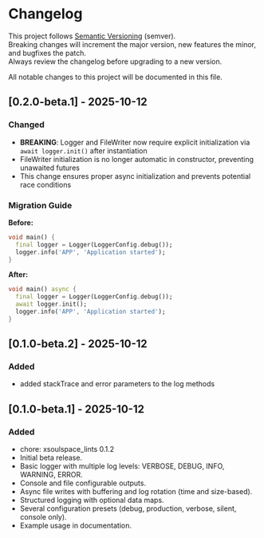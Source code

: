 # Changelog

This project follows [Semantic Versioning](https://semver.org/) (semver).  
Breaking changes will increment the major version, new features the minor, and bugfixes the patch.  
Always review the changelog before upgrading to a new version.

All notable changes to this project will be documented in this file.

## [0.2.0-beta.1] - 2025-10-12

### Changed

- **BREAKING**: Logger and FileWriter now require explicit initialization via `await logger.init()` after instantiation
- FileWriter initialization is no longer automatic in constructor, preventing unawaited futures
- This change ensures proper async initialization and prevents potential race conditions

### Migration Guide

**Before:**

```dart
void main() {
  final logger = Logger(LoggerConfig.debug());
  logger.info('APP', 'Application started');
}
```

**After:**

```dart
void main() async {
  final logger = Logger(LoggerConfig.debug());
  await logger.init();
  logger.info('APP', 'Application started');
}
```

## [0.1.0-beta.2] - 2025-10-12

### Added

- added stackTrace and error parameters to the log methods

## [0.1.0-beta.1] - 2025-10-12

### Added

- chore: xsoulspace_lints 0.1.2
- Initial beta release.
- Basic logger with multiple log levels: VERBOSE, DEBUG, INFO, WARNING, ERROR.
- Console and file configurable outputs.
- Async file writes with buffering and log rotation (time and size-based).
- Structured logging with optional data maps.
- Several configuration presets (debug, production, verbose, silent, console only).
- Example usage in documentation.
